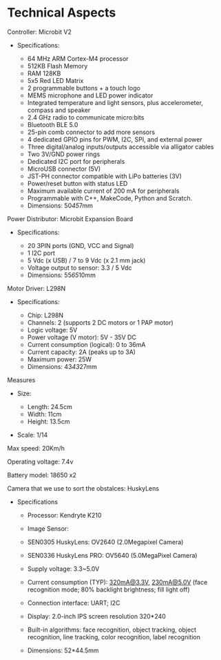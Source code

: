 Technical Aspects
====
Controller: Microbit V2
- Specifications: 

  - 64 MHz ARM Cortex-M4 processor
  - 512KB Flash Memory
  - RAM 128KB
  - 5x5 Red LED Matrix
  - 2 programmable buttons + a touch logo
  - MEMS microphone and LED power indicator
  - Integrated temperature and light sensors, plus accelerometer, compass and speaker
  - 2.4 GHz radio to communicate micro:bits
  - Bluetooth BLE 5.0
  - 25-pin comb connector to add more sensors
  - 4 dedicated GPIO pins for PWM, I2C, SPI, and external power
  - Three digital/analog inputs/outputs accessible via alligator cables
  - Two 3V/GND power rings
  - Dedicated I2C port for peripherals
  - MicroUSB connector (5V)
  - JST-PH connector compatible with LiPo batteries (3V)
  - Power/reset button with status LED
  - Maximum available current of 200 mA for peripherals
  - Programmable with C++, MakeCode, Python and Scratch.
  - Dimensions: 50*45*7mm

Power Distributor: Microbit Expansion Board
- Specifications:
  
  - 20 3PIN ports (GND, VCC and Signal)
  - 1 I2C port
  - 5 Vdc (x USB) / 7 to 9 Vdc (x 2.1 mm jack)
  - Voltage output to sensor: 3.3 / 5 Vdc
  - Dimensions: 55*65*10mm

Motor Driver: L298N
- Specifications:

  - Chip: L298N
  - Channels: 2 (supports 2 DC motors or 1 PAP motor)
  - Logic voltage: 5V
  - Power voltage (V motor): 5V - 35V DC
  - Current consumption (logical): 0 to 36mA
  - Current capacity: 2A (peaks up to 3A)
  - Maximum power: 25W
  - Dimensions: 43*43*27mm

Measures
- Size: 
  - Length: 24.5cm
  - Width: 11cm
  - Height: 13.5cm

- Scale: 1/14

Max speed: 20Km/h

Operating voltage: 7.4v

Battery model: 18650 x2

Camera that we use to sort the obstalces: HuskyLens
- Specifications

  - Processor: Kendryte K210

  - Image Sensor:

   - SEN0305 HuskyLens: OV2640 (2.0Megapixel Camera)
   - SEN0336 HuskyLens PRO: OV5640 (5.0MegaPixel Camera)

  - Supply voltage: 3.3~5.0V

  - Current consumption (TYP): 320mA@3.3V, 230mA@5.0V (face recognition mode; 80% backlight brightness; fill light off)

  - Connection interface: UART; I2C

  - Display: 2.0-inch IPS screen resolution 320*240

  - Built-in algorithms: face recognition, object tracking, object recognition, line tracking, color recognition, label recognition

  - Dimensions: 52*44.5mm
